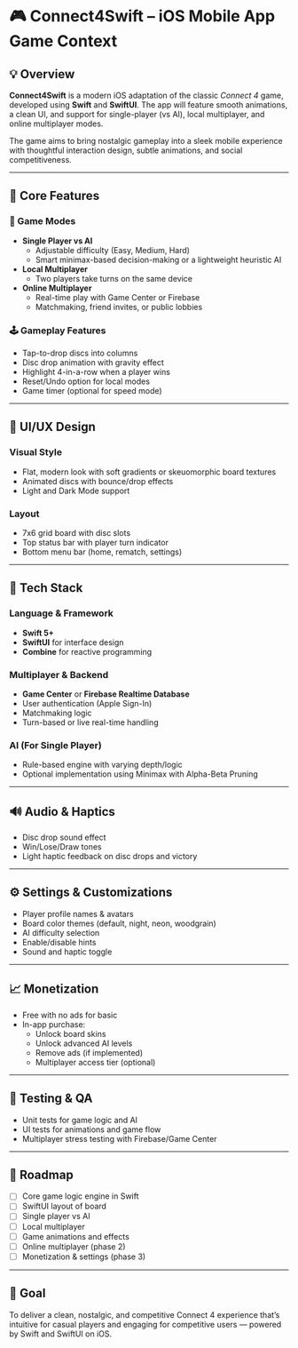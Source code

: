 # 🎮 Connect4Swift – iOS Mobile App Game Context

## 💡 Overview
**Connect4Swift** is a modern iOS adaptation of the classic *Connect 4* game, developed using **Swift** and **SwiftUI**. The app will feature smooth animations, a clean UI, and support for single-player (vs AI), local multiplayer, and online multiplayer modes.

The game aims to bring nostalgic gameplay into a sleek mobile experience with thoughtful interaction design, subtle animations, and social competitiveness.

---

## 🧩 Core Features

### 🎲 Game Modes
- **Single Player vs AI**
  - Adjustable difficulty (Easy, Medium, Hard)
  - Smart minimax-based decision-making or a lightweight heuristic AI
- **Local Multiplayer**
  - Two players take turns on the same device
- **Online Multiplayer**
  - Real-time play with Game Center or Firebase
  - Matchmaking, friend invites, or public lobbies

### 🕹️ Gameplay Features
- Tap-to-drop discs into columns
- Disc drop animation with gravity effect
- Highlight 4-in-a-row when a player wins
- Reset/Undo option for local modes
- Game timer (optional for speed mode)

---

## 🎨 UI/UX Design

### Visual Style
- Flat, modern look with soft gradients or skeuomorphic board textures
- Animated discs with bounce/drop effects
- Light and Dark Mode support

### Layout
- 7x6 grid board with disc slots
- Top status bar with player turn indicator
- Bottom menu bar (home, rematch, settings)

---

## 🤖 Tech Stack

### Language & Framework
- **Swift 5+**
- **SwiftUI** for interface design
- **Combine** for reactive programming

### Multiplayer & Backend
- **Game Center** or **Firebase Realtime Database**
- User authentication (Apple Sign-In)
- Matchmaking logic
- Turn-based or live real-time handling

### AI (For Single Player)
- Rule-based engine with varying depth/logic
- Optional implementation using Minimax with Alpha-Beta Pruning

---

## 🔊 Audio & Haptics
- Disc drop sound effect
- Win/Lose/Draw tones
- Light haptic feedback on disc drops and victory

---

## ⚙️ Settings & Customizations
- Player profile names & avatars
- Board color themes (default, night, neon, woodgrain)
- AI difficulty selection
- Enable/disable hints
- Sound and haptic toggle

---

## 📈 Monetization
- Free with no ads for basic
- In-app purchase:
  - Unlock board skins
  - Unlock advanced AI levels
  - Remove ads (if implemented)
  - Multiplayer access tier (optional)

---

## 🧪 Testing & QA
- Unit tests for game logic and AI
- UI tests for animations and game flow
- Multiplayer stress testing with Firebase/Game Center

---

## 🧱 Roadmap
- [ ] Core game logic engine in Swift
- [ ] SwiftUI layout of board
- [ ] Single player vs AI
- [ ] Local multiplayer
- [ ] Game animations and effects
- [ ] Online multiplayer (phase 2)
- [ ] Monetization & settings (phase 3)

---

## 🏁 Goal
To deliver a clean, nostalgic, and competitive Connect 4 experience that’s intuitive for casual players and engaging for competitive users — powered by Swift and SwiftUI on iOS.

